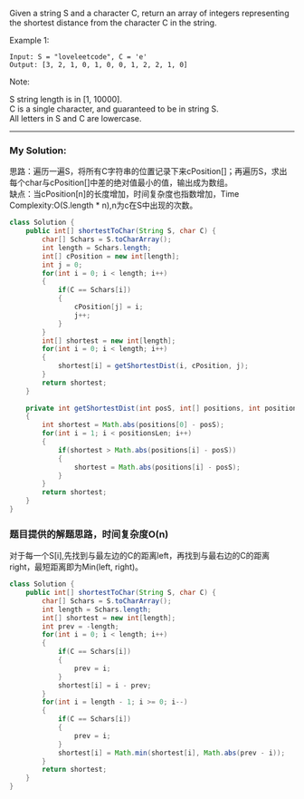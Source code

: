 Given a string S and a character C, return an array of integers representing the shortest distance from the character C in the string.

Example 1:
```
Input: S = "loveleetcode", C = 'e'
Output: [3, 2, 1, 0, 1, 0, 0, 1, 2, 2, 1, 0]
 ```

Note:

S string length is in [1, 10000].  <br>
C is a single character, and guaranteed to be in string S. <br>
All letters in S and C are lowercase. <br>

************************

### My Solution:
思路：遍历一遍S，将所有C字符串的位置记录下来cPosition[]；再遍历S，求出每个char与cPosition[]中差的绝对值最小的值，输出成为数组。 <br>
缺点：当cPosition[n]的长度增加，时间复杂度也指数增加，Time Complexity:O(S.length * n),n为c在S中出现的次数。

```java
class Solution {
    public int[] shortestToChar(String S, char C) {
        char[] Schars = S.toCharArray();
        int length = Schars.length;
        int[] cPosition = new int[length];
        int j = 0;
        for(int i = 0; i < length; i++)
        {
            if(C == Schars[i])
            {
                cPosition[j] = i;
                j++;
            }
        }
        int[] shortest = new int[length];
        for(int i = 0; i < length; i++)
        {
            shortest[i] = getShortestDist(i, cPosition, j);
        }
        return shortest;
    }
    
    private int getShortestDist(int posS, int[] positions, int positionsLen)
    {
        int shortest = Math.abs(positions[0] - posS);
        for(int i = 1; i < positionsLen; i++)
        {   
            if(shortest > Math.abs(positions[i] - posS))
            {
                shortest = Math.abs(positions[i] - posS);
            }
        }
        return shortest;
    }
}
```

### 题目提供的解题思路，时间复杂度O(n)
对于每一个S[i],先找到与最左边的C的距离left，再找到与最右边的C的距离right，最短距离即为Min(left, right)。

```java
class Solution {
    public int[] shortestToChar(String S, char C) {
        char[] Schars = S.toCharArray();
        int length = Schars.length;
        int[] shortest = new int[length];
        int prev = -length;
        for(int i = 0; i < length; i++)
        {
            if(C == Schars[i])
            {
                prev = i;
            }
            shortest[i] = i - prev;
        }
        for(int i = length - 1; i >= 0; i--)
        {
            if(C == Schars[i])
            {
                prev = i;
            }
            shortest[i] = Math.min(shortest[i], Math.abs(prev - i));
        }
        return shortest;
    }
}
```
